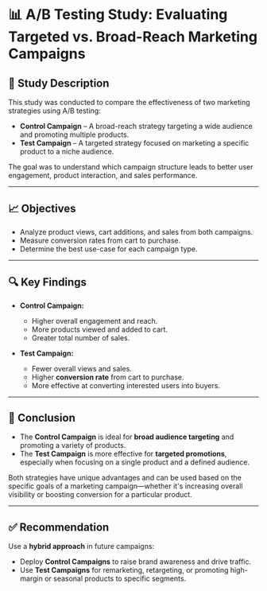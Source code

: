 

# 📊 A/B Testing Study: Evaluating Targeted vs. Broad-Reach Marketing Campaigns

## 📝 Study Description

This study was conducted to compare the effectiveness of two marketing strategies using A/B testing:

- **Control Campaign** – A broad-reach strategy targeting a wide audience and promoting multiple products.
- **Test Campaign** – A targeted strategy focused on marketing a specific product to a niche audience.

The goal was to understand which campaign structure leads to better user engagement, product interaction, and sales performance.

---

## 📈 Objectives

- Analyze product views, cart additions, and sales from both campaigns.
- Measure conversion rates from cart to purchase.
- Determine the best use-case for each campaign type.

---

## 🔍 Key Findings

- **Control Campaign:**
  - Higher overall engagement and reach.
  - More products viewed and added to cart.
  - Greater total number of sales.

- **Test Campaign:**
  - Fewer overall views and sales.
  - Higher **conversion rate** from cart to purchase.
  - More effective at converting interested users into buyers.

---

## 📌 Conclusion

- The **Control Campaign** is ideal for **broad audience targeting** and promoting a variety of products.
- The **Test Campaign** is more effective for **targeted promotions**, especially when focusing on a single product and a defined audience.

Both strategies have unique advantages and can be used based on the specific goals of a marketing campaign—whether it's increasing overall visibility or boosting conversion for a particular product.

---

## ✅ Recommendation

Use a **hybrid approach** in future campaigns:

- Deploy **Control Campaigns** to raise brand awareness and drive traffic.
- Use **Test Campaigns** for remarketing, retargeting, or promoting high-margin or seasonal products to specific segments.


